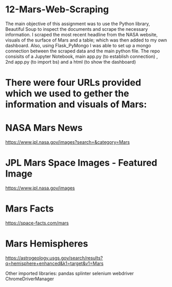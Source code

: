 # 12-Mars-Web-Scraping

The main objective of this assignment was to use the Python library, Beautiful Soup to inspect the documents  and scrape the necessary information. I scraped the most recent headline from the NASA website, visuals of the surface of Mars and a table; which was then added to my own dashboard. Also, using Flask_PyMongo I was able to set up a mongo connection between the scraped data and the main python file. 
The repo consisits of a Jupyter Notebook, main app.py (to establish connection) , 2nd app.py (to import bs) and a html (to show the dashboard)
# There were four URLs provided which we used to gether the information and visuals of Mars:
# NASA Mars News
https://www.jpl.nasa.gov/images?search=&category=Mars
# JPL Mars Space Images - Featured Image
https://www.jpl.nasa.gov/images
# Mars Facts
https://space-facts.com/mars
# Mars Hemispheres
https://astrogeology.usgs.gov/search/results?q=hemisphere+enhanced&k1=target&v1=Mars

Other imported libraries:
pandas
splinter
selenium
webdriver
ChromeDriverManager


